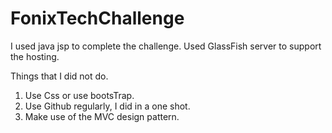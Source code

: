 # FonixTechChallenge

I used java jsp to complete the challenge.
Used GlassFish server to support the hosting.

Things that I did not do.
1) Use Css or use bootsTrap.
2) Use Github regularly, I did in a one shot.
3) Make use of the MVC design pattern.
